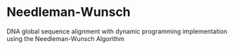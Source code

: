 # Needleman-Wunsch
DNA global sequence alignment with dynamic programming implementation using the Needleman-Wunsch Algorithm
